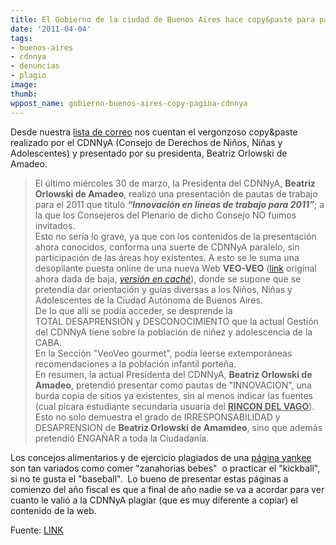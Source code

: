 ```yaml
---
title: El Gobierno de la ciudad de Buenos Aires hace copy&paste para página del CDNNyA
date: '2011-04-04'
tags:
- buenos-aires
- cdnnya
- denuncias
- plagio
image: 
thumb: 
wppost_name: gobierno-buenos-aires-copy-pagina-cdnnya
---
```


Desde nuestra <a href="http://lists.partidopirata.com.ar/listinfo.cgi/general-partidopirata.com.ar" target="_blank">lista de correo</a> nos cuentan el vergonzoso copy&amp;paste realizado por el CDNNyA (Consejo de Derechos de Niños, Niñas y Adolescentes) y presentado por su presidenta, Beatriz Orlowski de Amadeo.
<blockquote>
<div>El último miércoles 30 de marzo, la Presidenta del CDNNyA, <strong>Beatriz Orlowski de Amadeo</strong>, realizó una presentación de pautas de trabajo para el 2011 que tituló <strong><em>“Innovación en líneas de trabajo para 2011”</em></strong>; a la que los Consejeros del Plenario de dicho Consejo NO fuimos invitados.</div>
<div>Esto no sería lo grave, ya que con los contenidos de la presentación ahora conocidos, conforma una suerte de CDNNyA paralelo, sin participación de las áreas hoy existentes. A esto se le suma una desopilante puesta online de una nueva Web <strong>VEO-VEO</strong> (<a href="http://buenosaires.gov.ar/veoveo/">link</a> original ahora dada de baja, <em> <a href="http://webcache.googleusercontent.com/search?q=cache:Wz5X8XlezfUJ:www.buenosaires.gob.ar/veoveo/contenido/secciones/veoveo_gourmet_condimentos_sabores.html+buenosaires.gov.ar/veoveo/&amp;cd=6&amp;hl=es&amp;ct=clnk&amp;client=firefox-a&amp;source=www.google.com">versión en caché</a></em>), donde se supone que se pretendía dar orientación y guías diversas a los Niños, Niñas y Adolescentes de la Ciudad Autónoma de Buenos Aires.</div>
<div>De lo que allí se podía acceder, se desprende la TOTAL DESAPRENSIÓN y DESCONOCIMIENTO que la actual Gestión del CDNNyA tiene sobre la población de niñez y adolescencia de la CABA.</div>
<div>En la Sección "VeoVeo gourmet", podía leerse extemporáneas recomendaciones a la población infantil porteña.</div>
En resumen, la actual Presidenta del CDNNyA, <strong>Beatriz Orlowski de Amadeo</strong>, pretendió presentar como pautas de "INNOVACION", una burda copia de sitios ya existentes, sin al menos indicar las fuentes (cual pícara estudiante secundaria usuaria del <span style="text-decoration: underline;"><strong>RINCON DEL VAGO</strong></span>).
<div>Esto no solo demuestra el grado de IRRESPONSABILIDAD y DESAPRENSION de <strong>Beatriz Orlowski de Amamdeo</strong>, sino que además pretendió ENGAÑAR a toda la Ciudadanía.</div></blockquote>
Los concejos alimentarios y de ejercicio plagiados de una <a href="http://kidshealth.org/kid" target="_blank">página yankee</a> son tan variados como comer "zanahorias bebes"  o practicar el "kickball", si no te gusta el "baseball".  Lo bueno de presentar estas páginas a comienzo del año fiscal es que a final de año nadie se va a acordar para ver cuanto le valió a la CDNNyA plagiar (que es muy diferente a copiar) el contenido de la web.

Fuente: <a href="http://www.cuestionesdeinfancia.com/2011/04/vergonzoso-nuevo-portal-del-cdnnya-veo.html" target="_blank">LINK</a>
